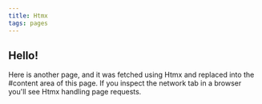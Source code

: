 ```yaml
---
title: Htmx
tags: pages
---
```


## Hello!

Here is another page, and it was fetched using Htmx and replaced into the #content area of this page. If you inspect the network tab in a browser you'll see Htmx handling page requests.

